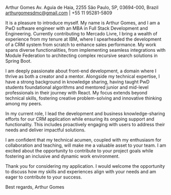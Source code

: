 
Arthur Gomes
Av. Aguia de Haia, 2255
São Paulo, SP, 03694-000, Brazil
arthurgomesdmc@gmail.com | +55 11 95281-5809

It is a pleasure to introduce myself. My name is Arthur Gomes, and I am a PwD software engineer with an MBA in Full Stack Development and Engineering. Currently contributing to Mercado Livre, I bring a wealth of experience from my tenure at IBM, where I spearheaded the development of a CRM system from scratch to enhance sales performance. My work spans diverse functionalities, from implementing seamless integrations with Module Federation to architecting complex recursive search solutions in Spring Boot.

I am deeply passionate about front-end development, a domain where I thrive as both a creator and a mentor. Alongside my technical expertise, I have a strong background in knowledge sharing, having taught PwD students foundational algorithms and mentored junior and mid-level professionals in their journey with React. My focus extends beyond technical skills, fostering creative problem-solving and innovative thinking among my peers.

In my current role, I lead the development and business knowledge-sharing efforts for our CRM application while ensuring its ongoing support and functionality. This includes proactively engaging with users to address their needs and deliver impactful solutions.

I am confident that my technical acumen, coupled with my enthusiasm for collaboration and teaching, will make me a valuable asset to your team. I am excited about the opportunity to contribute to your project goals while fostering an inclusive and dynamic work environment.

Thank you for considering my application. I would welcome the opportunity to discuss how my skills and experiences align with your needs and am eager to contribute to your success.

Best regards,
Arthur Gomes